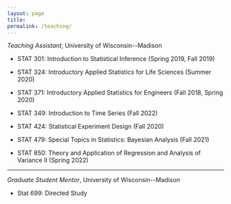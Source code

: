 ```yaml
---
layout: page
title:
permalink: /teaching/
---
```


*Teaching Assistant*, University of Wisconsin--Madison

- STAT 301: Introduction to Statistical Inference (Spring 2019, Fall 2019)

- STAT 324: Introductory Applied Statistics for Life Sciences (Summer 2020)

- STAT 371: Introductory Applied Statistics for Engineers (Fall 2018, Spring 2020)

- STAT 349: Introduction to Time Series (Fall 2022)

- STAT 424: Statistical Experiment Design (Fall 2020)

- STAT 479: Special Topics in Statistics: Bayesian Analysis (Fall 2021)

- STAT 850: Theory and Application of Regression and Analysis of Variance II (Spring 2022)

---

*Graduate Student Mentor*, University of Wisconsin--Madison

- Stat 699: Directed Study